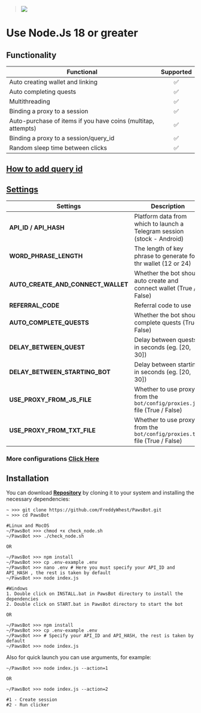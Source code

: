 > [<img src="https://img.shields.io/badge/Telegram-%40Me-orange">](https://t.me/roddyfred)

# Use Node.Js 18 or greater

## Functionality

| Functional                                                    | Supported |
| ------------------------------------------------------------- | :-------: |
| Auto creating wallet and linking                              |    ✅     |
| Auto completing quests                                        |    ✅     |
| Multithreading                                                |    ✅     |
| Binding a proxy to a session                                  |    ✅     |
| Auto-purchase of items if you have coins (multitap, attempts) |    ✅     |
| Binding a proxy to a session/query_id                         |    ✅     |
| Random sleep time between clicks                              |    ✅     |

## [How to add query id](https://github.com/Freddywhest/RockyRabbitBot/blob/main/AddQueryId.md)

## [Settings](https://github.com/FreddyWhest/PawsBot/blob/main/.env-example)

| Settings                           | Description                                                                |
| ---------------------------------- | -------------------------------------------------------------------------- |
| **API_ID / API_HASH**              | Platform data from which to launch a Telegram session (stock - Android)    |
| **WORD_PHRASE_LENGTH**             | The length of key phrase to generate for thr wallet (12 or 24)             |
| **AUTO_CREATE_AND_CONNECT_WALLET** | Whether the bot should auto create and connect wallet (True / False)       |
| **REFERRAL_CODE**                  | Referral code to use                                                       |
| **AUTO_COMPLETE_QUESTS**           | Whether the bot should complete quests (True / False)                      |
| **DELAY_BETWEEN_QUEST**            | Delay between quests in seconds (eg. [20, 30])                             |
| **DELAY_BETWEEN_STARTING_BOT**     | Delay between starting in seconds (eg. [20, 30])                           |
| **USE_PROXY_FROM_JS_FILE**         | Whether to use proxy from the `bot/config/proxies.js` file (True / False)  |
| **USE_PROXY_FROM_TXT_FILE**        | Whether to use proxy from the `bot/config/proxies.txt` file (True / False) |

### More configurations [Click Here](/README-UPDATE.md)

## Installation

You can download [**Repository**](https://github.com/FreddyWhest/PawsBot) by cloning it to your system and installing the necessary dependencies:

```shell
~ >>> git clone https://github.com/FreddyWhest/PawsBot.git
~ >>> cd PawsBot

#Linux and MocOS
~/PawsBot >>> chmod +x check_node.sh
~/PawsBot >>> ./check_node.sh

OR

~/PawsBot >>> npm install
~/PawsBot >>> cp .env-example .env
~/PawsBot >>> nano .env # Here you must specify your API_ID and API_HASH , the rest is taken by default
~/PawsBot >>> node index.js

#Windows
1. Double click on INSTALL.bat in PawsBot directory to install the dependencies
2. Double click on START.bat in PawsBot directory to start the bot

OR

~/PawsBot >>> npm install
~/PawsBot >>> cp .env-example .env
~/PawsBot >>> # Specify your API_ID and API_HASH, the rest is taken by default
~/PawsBot >>> node index.js
```

Also for quick launch you can use arguments, for example:

```shell
~/PawsBot >>> node index.js --action=1

OR

~/PawsBot >>> node index.js --action=2

#1 - Create session
#2 - Run clicker
```
